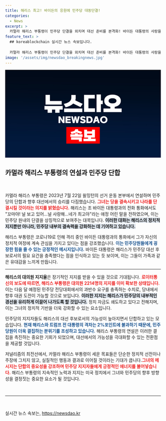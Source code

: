 ```yaml
---
title: 해리스 최고! 바이든의 응원에 민주당 대동단결!
categories:
  - News
excerpt: >
  카멀라 해리스 부통령이 민주당 단결을 외치며 대선 준비를 본격화! 바이든 대통령의 사랑을 받으며 지지를 이끌어내는 해리스의 행보에 귀추가 주목된다. 지금 민주당의 역동적인 변화 속으로 들어가 보세요!
feature_text: >
  ## koreablockchain 실시간 뉴스 속보입니다.

  카멀라 해리스 부통령이 민주당 단결을 외치며 대선 준비를 본격화! 바이든 대통령의 사랑을 받으며 지지를 이끌어내는 해리스의 행보에 귀추가 주목된다. 지금 민주당의 역동적인 변화 속으로 들어가 보세요!
image: '/assets/img/newsdao_breakingnews.jpg'
---
```


<p><img src="/assets/img/newsdao_breakingnews.jpg" alt="koreablockchain 속보" /></p>

<h2 data-ke-size="size26">카멀라 해리스 부통령의 연설과 민주당 단합</h2>

<p data-ke-size="size16">&nbsp;</p>

<p>카멀라 해리스 부통령은 2023년 7월 22일 윌밍턴의 선거 운동 본부에서 연설하며 민주당의 단합과 향후 대선에서의 승리를 다짐했습니다. <b><span style="color: #ee2323;">그녀는 당을 결속시키고 나라를 단결시킬 것이라는 의지를 밝혔습니다.</span></b> 해리스는 조 바이든 대통령과의 전화 통화에서도 "꼬마야! 널 보고 있어…널 사랑해…네가 최고야"라는 애정 어린 말을 전하였으며, 이는 민주당 원내의 단결을 상징적으로 보여주는 대목입니다. <b><span style="background-color: #21538527;">이러한 대화는 해리스의 정치적 지지뿐만 아니라, 민주당 내부의 결속력을 강화하는 데 기여하고 있습니다.</span></b></p>

<p>해리스 부통령은 코로나19로 인해 격리 중인 바이든 대통령과의 통화에서 그가 자신의 정치적 여정에 계속 관심을 가지고 있다는 점을 강조했습니다. <b><span style="color: #1a5490;">이는 민주당원들에게 굉장한 힘을 줄 수 있는 긍정적인 메시지입니다.</span></b> 바이든 대통령은 해리스가 민주당 대선 후보로서의 필요 요건을 충족했다는 점을 인식하고 있는 듯 보이며, 이는 그들이 가족과 같은 유대감을 느끼게 만듭니다.</p>

<script>
    // 에디터 툴바 열기/닫기 버튼 기능 등
</script>

<hr/>

<p><b>해리스의 대의원 지지율</b>은 장기적인 지지를 받을 수 있을 것으로 기대됩니다. <b><span style="color: #ee2323;">로이터통신의 보도에 따르면, 해리스 부통령은 대의원 2214명의 지지를 이미 확보한 상태입니다.</span></b> 이는 다음 달 예정된 민주당 전당대회에서의 과반수 요구를 충족하는 수치로, 당내에서 향후 대권 도전이 가능할 것으로 보입니다. <b><span style="background-color: #21538527;">이러한 지지는 해리스가 민주당의 내부적인 경선을 유리하게 이끌어 나가도록 할 것입니다.</span></b> 정치 자금도 쇄도하고 있다고 전해지며, 이는 그녀의 정치적 기반을 더욱 강화할 수 있는 요소입니다.</p>

<p>민주당의 지지자들도 해리스의 대선 후보로서의 가능성이 높아지면서 단합하고 있는 모습입니다. <b><span style="color: #1a5490;">현재 해리스와 트럼프 전 대통령의 격차는 2%포인트에 불과하기 때문에, 민주당원이 더욱 결집하는 분위기를 조성하고 있습니다.</span></b> 해리스 부통령의 연설은 이러한 결집을 촉진하는 중요한 기회가 되었으며, 대선에서의 가능성을 극대화할 수 있는 전환점을 제공할 것입니다.</p>

<p>저널리즘의 최전선에서, 카멀라 해리스 부통령이 세운 목표들은 단순한 정치적 선전이나 주장에 그치지 않고, 실질적인 행동과 결과로 이어질 것이라는 기대가 큽니다.<b><span style="color: #ee2323;">그녀의 메시지는 단합의 중요성을 강조하며 민주당 지지자들에게 긍정적인 에너지를 불어넣습니다.</span></b> 해리스 부통령의 지속적인 노력과 지지는 미국 정치에서 그녀와 민주당의 향후 방향성을 결정짓는 중요한 요소가 될 것입니다.</p>

<p data-ke-size="size16">&nbsp;</p>

<hr/>

<p data-ke-size="size16">&nbsp;</p>
실시간 뉴스 속보는, <a href="https://newsdao.kr" rel="dofollow">https://newsdao.kr</a>


